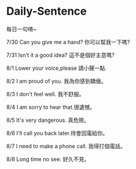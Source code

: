 Daily-Sentence
==============

每日一句唷~

7/30 Can you give me a hand? 你可以幫我一下嗎?

7/31 Isn't it a good idea?   這不是個好主意嗎?

8/1  Lower your voice,please 請小聲一點.

8/2  I am proud of you.      我為你感到驕傲。

8/3  I don't feel well.      我不舒服。

8/4  I am sorry to hear that.很遺憾。

8/5  It's very dangerous.    真危險。

8/6  I'll call you back later.待會回電給你。

8/7  I need to make a phone call.  我得打個電話。

8/8  Long time no see.        好久不見。
